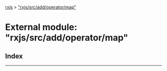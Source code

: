 [rxjs](../README.md) > ["rxjs/src/add/operator/map"](../modules/_rxjs_src_add_operator_map_.md)

# External module: "rxjs/src/add/operator/map"

## Index

---

